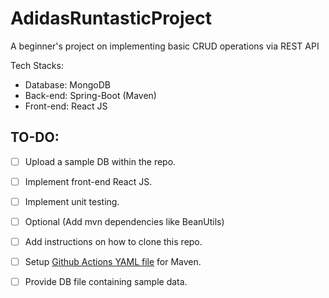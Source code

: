 # AdidasRuntasticProject
A beginner's project on implementing basic CRUD operations via REST API

Tech Stacks:
* Database: MongoDB
* Back-end: Spring-Boot (Maven)
* Front-end: React JS


## TO-DO:

* [ ] Upload a sample DB within the repo.

* [ ] Implement front-end React JS.

* [ ] Implement unit testing.

* [ ] Optional (Add mvn dependencies like BeanUtils)

* [ ] Add instructions on how to clone this repo.

* [ ] Setup [Github Actions YAML file](https://docs.github.com/en/actions/automating-builds-and-tests/building-and-testing-java-with-maven) for Maven.

* [ ] Provide DB file containing sample data.
